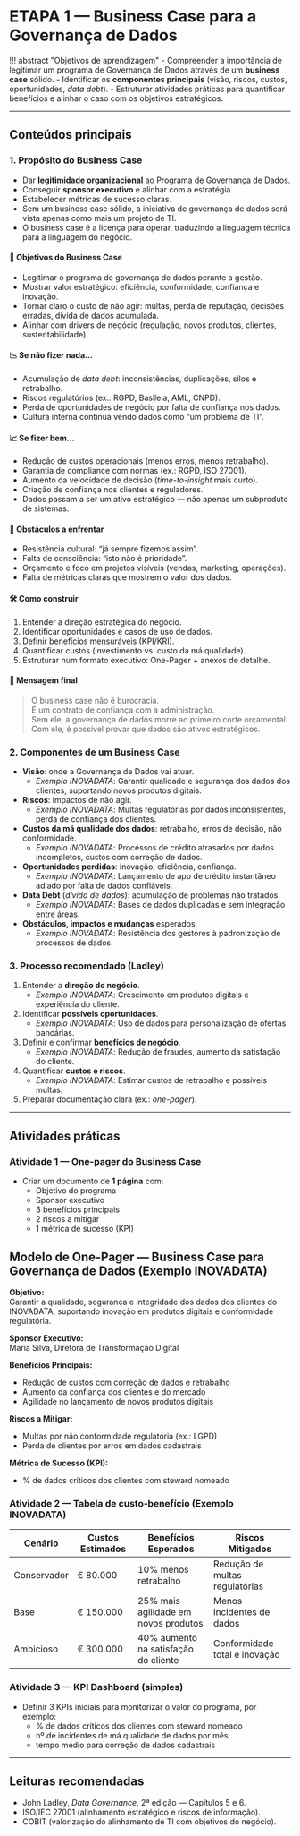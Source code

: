# ETAPA 1 — Business Case para a Governança de Dados

!!! abstract "Objetivos de aprendizagem"
    - Compreender a importância de legitimar um programa de Governança de Dados através de um **business case** sólido.
    - Identificar os **componentes principais** (visão, riscos, custos, oportunidades, *data debt*).
    - Estruturar atividades práticas para quantificar benefícios e alinhar o caso com os objetivos estratégicos.

---

## Conteúdos principais

### 1. Propósito do Business Case
- Dar **legitimidade organizacional** ao Programa de Governança de Dados.
- Conseguir **sponsor executivo** e alinhar com a estratégia.
- Estabelecer métricas de sucesso claras.
- Sem um business case sólido, a iniciativa de governança de dados será vista apenas como mais um projeto de TI.  
- O business case é a licença para operar, traduzindo a linguagem técnica para a linguagem do negócio.

#### 🔑 Objetivos do Business Case

- Legitimar o programa de governança de dados perante a gestão.
- Mostrar valor estratégico: eficiência, conformidade, confiança e inovação.
- Tornar claro o custo de não agir: multas, perda de reputação, decisões erradas, dívida de dados acumulada.
- Alinhar com drivers de negócio (regulação, novos produtos, clientes, sustentabilidade).

#### 📉 Se não fizer nada…

- Acumulação de *data debt*: inconsistências, duplicações, silos e retrabalho.
- Riscos regulatórios (ex.: RGPD, Basileia, AML, CNPD).
- Perda de oportunidades de negócio por falta de confiança nos dados.
- Cultura interna continua vendo dados como “um problema de TI”.

#### 📈 Se fizer bem…

- Redução de custos operacionais (menos erros, menos retrabalho).
- Garantia de compliance com normas (ex.: RGPD, ISO 27001).
- Aumento da velocidade de decisão (*time-to-insight* mais curto).
- Criação de confiança nos clientes e reguladores.
- Dados passam a ser um ativo estratégico — não apenas um subproduto de sistemas.

#### 🚧 Obstáculos a enfrentar

- Resistência cultural: “já sempre fizemos assim”.
- Falta de consciência: “isto não é prioridade”.
- Orçamento e foco em projetos visíveis (vendas, marketing, operações).
- Falta de métricas claras que mostrem o valor dos dados.

#### 🛠️ Como construir

1. Entender a direção estratégica do negócio.
2. Identificar oportunidades e casos de uso de dados.
3. Definir benefícios mensuráveis (KPI/KRI).
4. Quantificar custos (investimento vs. custo da má qualidade).
5. Estruturar num formato executivo: One-Pager + anexos de detalhe.

#### 📌 Mensagem final

> O business case não é burocracia.  
> É um contrato de confiança com a administração.  
> Sem ele, a governança de dados morre ao primeiro corte orçamental.  
> Com ele, é possível provar que dados são ativos estratégicos.


### 2. Componentes de um Business Case
- **Visão**: onde a Governança de Dados vai atuar.
  - *Exemplo INOVADATA*: Garantir qualidade e segurança dos dados dos clientes, suportando novos produtos digitais.
- **Riscos**: impactos de não agir.
  - *Exemplo INOVADATA*: Multas regulatórias por dados inconsistentes, perda de confiança dos clientes.
- **Custos da má qualidade dos dados**: retrabalho, erros de decisão, não conformidade.
  - *Exemplo INOVADATA*: Processos de crédito atrasados por dados incompletos, custos com correção de dados.
- **Oportunidades perdidas**: inovação, eficiência, confiança.
  - *Exemplo INOVADATA*: Lançamento de app de crédito instantâneo adiado por falta de dados confiáveis.
- **Data Debt** (*dívida de dados*): acumulação de problemas não tratados.
  - *Exemplo INOVADATA*: Bases de dados duplicadas e sem integração entre áreas.
- **Obstáculos, impactos e mudanças** esperados.
  - *Exemplo INOVADATA*: Resistência dos gestores à padronização de processos de dados.

### 3. Processo recomendado (Ladley)
1. Entender a **direção do negócio**.
   - *Exemplo INOVADATA*: Crescimento em produtos digitais e experiência do cliente.
2. Identificar **possíveis oportunidades**.
   - *Exemplo INOVADATA*: Uso de dados para personalização de ofertas bancárias.
3. Definir e confirmar **benefícios de negócio**.
   - *Exemplo INOVADATA*: Redução de fraudes, aumento da satisfação do cliente.
4. Quantificar **custos e riscos**.
   - *Exemplo INOVADATA*: Estimar custos de retrabalho e possíveis multas.
5. Preparar documentação clara (ex.: *one-pager*).

---

## Atividades práticas

### Atividade 1 — One-pager do Business Case
- Criar um documento de **1 página** com:
  - Objetivo do programa
  - Sponsor executivo
  - 3 benefícios principais
  - 2 riscos a mitigar
  - 1 métrica de sucesso (KPI)


## Modelo de One-Pager — Business Case para Governança de Dados (Exemplo INOVADATA)

**Objetivo:**  
Garantir a qualidade, segurança e integridade dos dados dos clientes do INOVADATA, suportando inovação em produtos digitais e conformidade regulatória.

**Sponsor Executivo:**  
Maria Silva, Diretora de Transformação Digital

**Benefícios Principais:**  
- Redução de custos com correção de dados e retrabalho
- Aumento da confiança dos clientes e do mercado
- Agilidade no lançamento de novos produtos digitais

**Riscos a Mitigar:**  
- Multas por não conformidade regulatória (ex.: LGPD)
- Perda de clientes por erros em dados cadastrais

**Métrica de Sucesso (KPI):**  
- % de dados críticos dos clientes com steward nomeado




### Atividade 2 — Tabela de custo-benefício (Exemplo INOVADATA)
| Cenário       | Custos Estimados | Benefícios Esperados                 | Riscos Mitigados                   |
|---------------|------------------|--------------------------------------|------------------------------------|
| Conservador   | € 80.000         | 10% menos retrabalho                 | Redução de multas regulatórias     |
| Base          | € 150.000        | 25% mais agilidade em novos produtos | Menos incidentes de dados          |
| Ambicioso     | € 300.000        | 40% aumento na satisfação do cliente | Conformidade total e inovação      |

### Atividade 3 — KPI Dashboard (simples)
- Definir 3 KPIs iniciais para monitorizar o valor do programa, por exemplo:
  - % de dados críticos dos clientes com steward nomeado
  - nº de incidentes de má qualidade de dados por mês
  - tempo médio para correção de dados cadastrais

---

## Leituras recomendadas
- John Ladley, *Data Governance*, 2ª edição — Capítulos 5 e 6.  
- ISO/IEC 27001 (alinhamento estratégico e riscos de informação).  
- COBIT (valorização do alinhamento de TI com objetivos do negócio).

